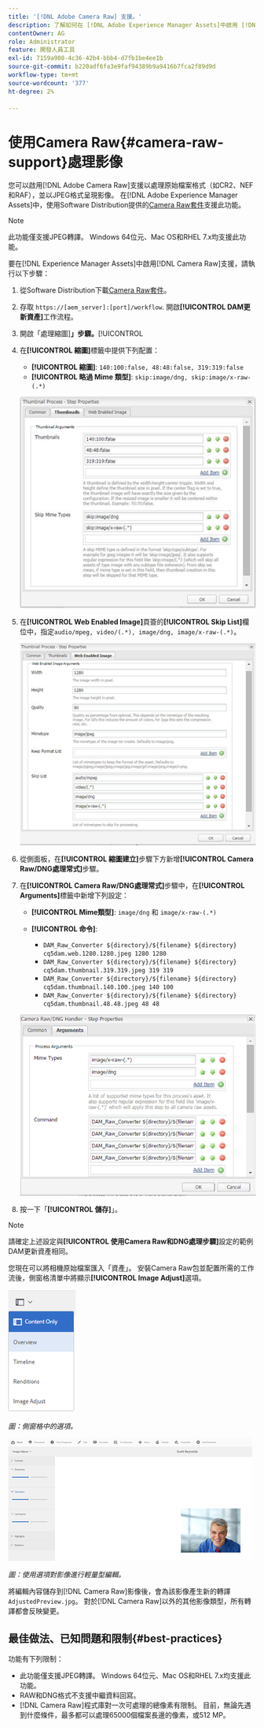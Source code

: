 ```yaml
---
title: '[!DNL Adobe Camera Raw] 支援。'
description: 了解如何在 [!DNL Adobe Experience Manager Assets]中啟用 [!DNL Adobe Camera Raw] 支援。
contentOwner: AG
role: Administrator
feature: 開發人員工具
exl-id: 7159a908-4c36-42b4-bbb4-d7fb1be4ee1b
source-git-commit: b220adf6fa3e9faf94389b9a9416b7fca2f89d9d
workflow-type: tm+mt
source-wordcount: '377'
ht-degree: 2%

---
```


# 使用Camera Raw{#camera-raw-support}處理影像

您可以啟用[!DNL Adobe Camera Raw]支援以處理原始檔案格式（如CR2、NEF和RAF），並以JPEG格式呈現影像。 在[!DNL Adobe Experience Manager Assets]中，使用Software Distribution提供的[Camera Raw套件](https://experience.adobe.com/#/downloads/content/software-distribution/en/aem.html?package=/content/software-distribution/en/details.html/content/dam/aem/public/adobe/packages/aem630/product/assets/aem-assets-cameraraw-pkg)支援此功能。

>[!NOTE]
>
>此功能僅支援JPEG轉譯。 Windows 64位元、Mac OS和RHEL 7.x均支援此功能。

要在[!DNL Experience Manager Assets]中啟用[!DNL Camera Raw]支援，請執行以下步驟：

1. 從Software Distribution下載[Camera Raw套件](https://experience.adobe.com/#/downloads/content/software-distribution/en/aem.html?package=/content/software-distribution/en/details.html/content/dam/aem/public/adobe/packages/aem630/product/assets/aem-assets-cameraraw-pkg)。
1. 存取 `https://[aem_server]:[port]/workflow`. 開啟&#x200B;**[!UICONTROL DAM更新資產]**&#x200B;工作流程。
1. 開啟「處理縮圖&#x200B;]**」步驟。**[!UICONTROL 
1. 在&#x200B;**[!UICONTROL 縮圖]**&#x200B;標籤中提供下列配置：

   * **[!UICONTROL 縮圖]**:  `140:100:false, 48:48:false, 319:319:false`
   * **[!UICONTROL 略過 Mime 類型]**: `skip:image/dng, skip:image/x-raw-(.*)`

   ![chlimage_1-128](assets/chlimage_1-334.png)

1. 在&#x200B;**[!UICONTROL Web Enabled Image]**&#x200B;頁簽的&#x200B;**[!UICONTROL Skip List]**&#x200B;欄位中，指定`audio/mpeg, video/(.*), image/dng, image/x-raw-(.*)`。

   ![chlimage_1-129](assets/chlimage_1-335.png)

1. 從側面板，在&#x200B;**[!UICONTROL 縮圖建立]**&#x200B;步驟下方新增&#x200B;**[!UICONTROL Camera Raw/DNG處理常式]**&#x200B;步驟。
1. 在&#x200B;**[!UICONTROL Camera Raw/DNG處理常式]**&#x200B;步驟中，在&#x200B;**[!UICONTROL Arguments]**&#x200B;標籤中新增下列設定：

   * **[!UICONTROL Mime類型]**: `image/dng` 和  `image/x-raw-(.*)`
   * **[!UICONTROL 命令]**:

      * `DAM_Raw_Converter ${directory}/${filename} ${directory} cq5dam.web.1280.1280.jpeg 1280 1280`
      * `DAM_Raw_Converter ${directory}/${filename} ${directory} cq5dam.thumbnail.319.319.jpeg 319 319`
      * `DAM_Raw_Converter ${directory}/${filename} ${directory} cq5dam.thumbnail.140.100.jpeg 140 100`
      * `DAM_Raw_Converter ${directory}/${filename} ${directory} cq5dam.thumbnail.48.48.jpeg 48 48`

   ![chlimage_1-130](assets/chlimage_1-336.png)

1. 按一下「**[!UICONTROL 儲存]**」。

>[!NOTE]
>
>請確定上述設定與&#x200B;**[!UICONTROL 使用Camera Raw和DNG處理步驟]**&#x200B;設定的範例DAM更新資產相同。

您現在可以將相機原始檔案匯入「資產」。 安裝Camera Raw包並配置所需的工作流後，側窗格清單中將顯示&#x200B;**[!UICONTROL Image Adjust]**&#x200B;選項。

![chlimage_1-131](assets/chlimage_1-337.png)

*圖：側窗格中的選項。*

![chlimage_1-132](assets/chlimage_1-338.png)

*圖：使用選項對影像進行輕量型編輯。*

將編輯內容儲存到[!DNL Camera Raw]影像後，會為該影像產生新的轉譯`AdjustedPreview.jpg`。 對於[!DNL Camera Raw]以外的其他影像類型，所有轉譯都會反映變更。

## 最佳做法、已知問題和限制{#best-practices}

功能有下列限制：

* 此功能僅支援JPEG轉譯。 Windows 64位元、Mac OS和RHEL 7.x均支援此功能。
* RAW和DNG格式不支援中繼資料回寫。
* [!DNL Camera Raw]程式庫對一次可處理的總像素有限制。 目前，無論先遇到什麼條件，最多都可以處理65000個檔案長邊的像素，或512 MP。
